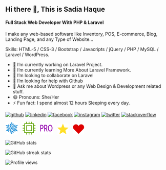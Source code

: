 ## Hi there 👋, This is Sadia Haque
#### Full Stack Web Developer With PHP & Laravel
I make any web-based software like Inventory, POS, E-commerce, Blog, Landing Page, and any Type of Website... 

Skills: HTML-5 / CSS-3 / Bootstrap / Javacripts / jQuery / PHP / MySQL / Laravel / WordPress.

- 🔭 I’m currently working on Laravel Project. 
- 🌱 I’m currently learning More About Laravel Framework. 
- 👯 I’m looking to collaborate on Laravel  
- 🤔 I’m looking for help with Github 
- 💬 Ask me about Wordpress or any Web Design & Development related stuff. 
- 😄 Pronouns: She/Her 
- ⚡ Fun fact: I spend almost 12 hours Sleeping every day. 


[<img src='https://cdn.jsdelivr.net/npm/simple-icons@3.0.1/icons/github.svg' alt='github' height='40'>](https://github.com/SadiaHaque207)  [<img src='https://cdn.jsdelivr.net/npm/simple-icons@3.0.1/icons/linkedin.svg' alt='linkedin' height='40'>](https://www.linkedin.com/in/sadia-haque-5b59171b5/)  [<img src='https://cdn.jsdelivr.net/npm/simple-icons@3.0.1/icons/facebook.svg' alt='facebook' height='40'>](https://www.facebook.com/sadiahaque207)  [<img src='https://cdn.jsdelivr.net/npm/simple-icons@3.0.1/icons/instagram.svg' alt='instagram' height='40'>](https://www.instagram.com/designer__365/)  [<img src='https://cdn.jsdelivr.net/npm/simple-icons@3.0.1/icons/twitter.svg' alt='twitter' height='40'>](https://twitter.com/SadiaHaque207)  [<img src='https://cdn.jsdelivr.net/npm/simple-icons@3.0.1/icons/stackoverflow.svg' alt='stackoverflow' height='40'>](https://stackoverflow.com/users/13918227)  

<a href='https://archiveprogram.github.com/'><img src='https://raw.githubusercontent.com/acervenky/animated-github-badges/master/assets/acbadge.gif' width='40' height='40'></a> <a href='https://docs.github.com/en/developers'><img src='https://raw.githubusercontent.com/acervenky/animated-github-badges/master/assets/devbadge.gif' width='40' height='40'></a> <a href='https://github.com/pricing'><img src='https://raw.githubusercontent.com/acervenky/animated-github-badges/master/assets/pro.gif' width='40' height='40'></a> <a href='https://stars.github.com/'><img src='https://raw.githubusercontent.com/acervenky/animated-github-badges/master/assets/starbadge.gif' width='35' height='35'></a> <a href='https://docs.github.com/en/github/supporting-the-open-source-community-with-github-sponsors'><img src='https://raw.githubusercontent.com/acervenky/animated-github-badges/master/assets/sponsorbadge.gif' width='35' height='35'></a> 

![GitHub stats](https://github-readme-stats.vercel.app/api?username=SadiaHaque207&show_icons=true)  

![GitHub streak stats](https://github-readme-streak-stats.herokuapp.com/?user=SadiaHaque207)  

![Profile views](https://gpvc.arturio.dev/SadiaHaque207)  

<!---
- 👋 Hi, I’m Sadia Haque.
- 👀 I’m interested in Programming.
- 🌱 I’m currently learning More About Laravel Framework.
- 💞️ I’m looking to collaborate on Web Development Project.
- 💬 Ask me about Wordpress or any Web Design & Development related stuff.
- 📫 How to reach me [Facebook - @sadiahaque207](https://www.facebook.com/sadiahaque207/), [Twitter - @SadiaHaque207](https://twitter.com/SadiaHaque207), [Linkedin](https://www.linkedin.com/in/sadia-haque-5b59171b5/), [Instagram - designer__365](https://www.instagram.com/designer__365/)
- 😄 Pronouns: She/Her
- ⚡ Fun fact: I spend almost 12 hours Sleeping every day.


SadiaHaque207/SadiaHaque207 is a ✨ special ✨ repository because its `README.md` (this file) appears on your GitHub profile.
You can click the Preview link to take a look at your changes.
--->
